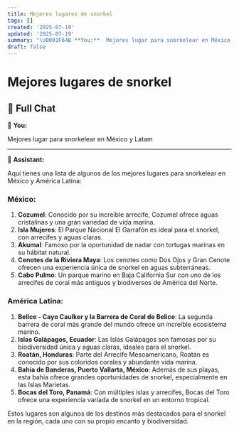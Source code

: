 ```yaml
---
title: Mejores lugares de snorkel
tags: []
created: '2025-07-19'
updated: '2025-07-19'
summary: "\U0001F64B **You:**  Mejores lugar para snorkelear en México y Latam"
draft: false
---
```


# Mejores lugares de snorkel

## 🧠 Full Chat

🙋 **You:**

Mejores lugar para snorkelear en México y Latam

---

🤖 **Assistant:**

Aquí tienes una lista de algunos de los mejores lugares para snorkelear en México y América Latina:

### México:
1. **Cozumel**: Conocido por su increíble arrecife, Cozumel ofrece aguas cristalinas y una gran variedad de vida marina.
2. **Isla Mujeres**: El Parque Nacional El Garrafón es ideal para el snorkel, con arrecifes y aguas claras.
3. **Akumal**: Famoso por la oportunidad de nadar con tortugas marinas en su hábitat natural.
4. **Cenotes de la Riviera Maya**: Los cenotes como Dos Ojos y Gran Cenote ofrecen una experiencia única de snorkel en aguas subterráneas.
5. **Cabo Pulmo**: Un parque marino en Baja California Sur con uno de los arrecifes de coral más antiguos y biodiversos de América del Norte.

### América Latina:
1. **Belice - Cayo Caulker y la Barrera de Coral de Belice**: La segunda barrera de coral más grande del mundo ofrece un increíble ecosistema marino.
2. **Islas Galápagos, Ecuador**: Las Islas Galápagos son famosas por su biodiversidad única y aguas claras, ideales para el snorkel.
3. **Roatán, Honduras**: Parte del Arrecife Mesoamericano, Roatán es conocido por sus coloridos corales y abundante vida marina.
4. **Bahía de Banderas, Puerto Vallarta, México**: Además de sus playas, esta bahía ofrece grandes oportunidades de snorkel, especialmente en las Islas Marietas.
5. **Bocas del Toro, Panamá**: Con múltiples islas y arrecifes, Bocas del Toro ofrece una experiencia variada de snorkel en un entorno tropical.

Estos lugares son algunos de los destinos más destacados para el snorkel en la región, cada uno con su propio encanto y biodiversidad.